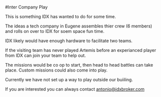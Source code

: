 #Inter Company Play

This is something IDX has wanted to do for some time.

The ideas a tech company in Eugene assembles thier crew (6 members) and rolls on over to IDX for soem space fun time.

IDX likely would have enough hardware to facilitate two teams.

If the visiting team has never played Artemis before an experianced player from IDX can join your team to help out.

The missions would be co op to start, then head to head battles can take place. Custom missions could also come into play.

Currently we have not set up a way to play outside our buiiling.

If you are interested you can always contact antonio@idxbroker.com
